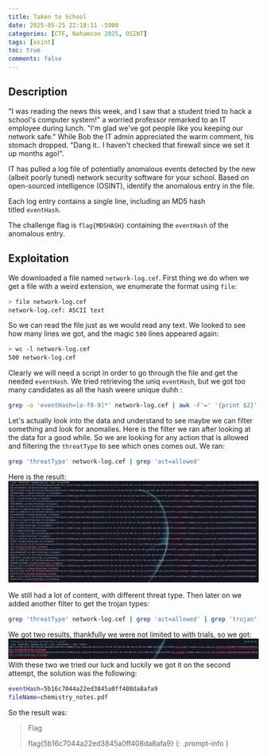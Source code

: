 ```yaml
---
title: Taken to School
date: 2025-05-25 22:10:11 -5000
categories: [CTF, Nahamcon 2025, OSINT]
tags: [osint]
toc: true
comments: false
---
```


## Description
"I was reading the news this week, and I saw that a student tried to hack a school's computer system!" a worried professor remarked to an IT employee during lunch. "I'm glad we've got people like you keeping our network safe." While Bob the IT admin appreciated the warm comment, his stomach dropped. "Dang it.. I haven't checked that firewall since we set it up months ago!".  
  
IT has pulled a log file of potentially anomalous events detected by the new (albeit poorly tuned) network security software for your school. Based on open-sourced intelligence (OSINT), identify the anomalous entry in the file.  
  
Each log entry contains a single line, including an MD5 hash titled `eventHash`.  
  
The challenge flag is `flag{MD5HASH}` containing the `eventHash` of the anomalous entry.

## Exploitation
We downloaded a file named `network-log.cef`.
First thing we do when we get a file with a weird extension, we enumerate the format using `file`:
```bash
> file network-log.cef
network-log.cef: ASCII text
```
So we can read the file just as we would read any text.
We looked to see how many lines we got, and the magic `500` lines appeared again:
```bash
> wc -l network-log.cef 
500 network-log.cef
```
Clearly we will need a script in order to go through the file and get the needed `eventHash`.
We tried retrieving the uniq `eventHash`, but we got too many candidates as all the hash weere unique duhh :
```bash
grep -o 'eventHash=[a-f0-9]*' network-log.cef | awk -F'=' '{print $2}' | sort | uniq > uniq-eventHash
```

Let's actually look into the data and understand to see maybe we can filter something and look for anomalies.
Here is the filter we ran after looking at the data for a good while.
So we are looking for any action that is allowed and filtering the `threatType` to see which ones comes out.
We ran:
```bash
grep 'threatType' network-log.cef | grep 'act=allowed'
```
Here is the result:
![threat-type](Assets/Pictures/CTF/Nahamcon-2025/threat-type.png)

We still had a lot of content, with different threat type. Then later on we added another filter to get the trojan types:
```bash
grep 'threatType' network-log.cef | grep 'act=allowed' | grep 'trojan'
```
We got two results, thankfully we were not limited to with trials, so we got:
![possible-flags](Assets/Pictures/CTF/Nahamcon-2025/possible-flags.png)
With these two we tried our luck and luckily we got it on the second attempt, the solution was the following:
```bash
eventHash=5b16c7044a22ed3845a0ff408da8afa9
fileName=chemistry_notes.pdf
```

So the result was:
> Flag
>
> flag{5b16c7044a22ed3845a0ff408da8afa9}
{: .prompt-info }
